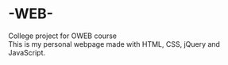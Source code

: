 # -WEB-
College project for OWEB course
<br>
This is my personal webpage made with HTML, CSS, jQuery and JavaScript.
